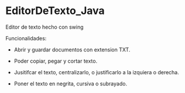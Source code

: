 # EditorDeTexto_Java


Editor de texto hecho con swing

Funcionalidades:

- Abrir y guardar documentos con extension TXT.


- Poder copiar, pegar y cortar texto.


- Jusitifcar el texto, centralizarlo, o justificarlo a la izquiera o derecha.


- Poner el texto en negrita, cursiva o subrayado.

